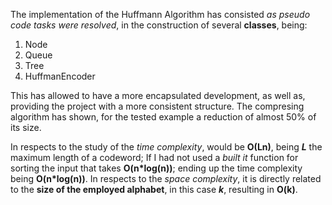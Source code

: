 The implementation of the Huffmann Algorithm has consisted _as
pseudo code tasks were resolved_, in the construction of several __classes__, being:
1. Node
2. Queue
3. Tree
4. HuffmanEncoder 

This has allowed to have a more encapsulated development, as well as, providing the project with a more consistent
structure. The compresing algorithm has shown, for the tested example a reduction of almost 50% of its size. 

In respects to the study of the _time complexity_, would be __O(Ln)__, being _**L**_ the maximum length of a codeword; 
If I had not used a _built it_ function for sorting the input that takes __O(n*log(n))__; ending up the time complexity being __O(n*log(n))__. In 
respects to the _space complexity_, it is directly related to the __size of the employed alphabet__, in this case
**_k_**, resulting in __O(k)__.
